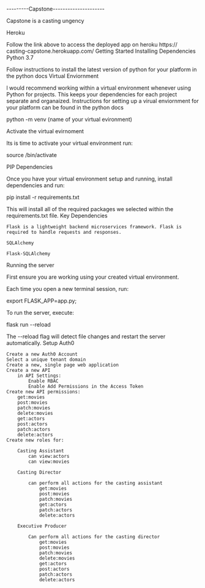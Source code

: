 ---------Capstone---------------------

Capstone is a casting ungency

Heroku

Follow the link above to access the deployed app on heroku https://
casting-capstone.herokuapp.com/
Getting Started
Installing Dependencies
Python 3.7

Follow instructions to install the latest version of python for your platform in the python docs
Virtual Enviornment

l would recommend working within a virtual environment whenever using Python for projects. This keeps your dependencies for each project separate and organaized. Instructions for setting up a virual enviornment for your platform can be found in the python docs

python -m venv (name of your virtual evironment)

Activate the virtual evirnoment

Its is time to activate your virtual environment run:

source <name of virtual environment>/bin/activate

PIP Dependencies

Once you have your virtual environment setup and running, install dependencies and run:

pip install -r requirements.txt

This will install all of the required packages we selected within the requirements.txt file.
Key Dependencies

    Flask is a lightweight backend microservices framework. Flask is required to handle requests and responses.

    SQLAlchemy

    Flask-SQLAlchemy

Running the server

First ensure you are working using your created virtual environment.

Each time you open a new terminal session, run:

export FLASK_APP=app.py;

To run the server, execute:

flask run --reload

The --reload flag will detect file changes and restart the server automatically.
Setup Auth0

    Create a new Auth0 Account
    Select a unique tenant domain
    Create a new, single page web application
    Create a new API
        in API Settings:
            Enable RBAC
            Enable Add Permissions in the Access Token
    Create new API permissions:
        get:movies
        post:movies
        patch:movies
        delete:movies
        get:actors
        post:actors
        patch:actors
        delete:actors
    Create new roles for:

        Casting Assistant
            can view:actors
            can view:movies

        Casting Director

            can perform all actions for the casting assistant
                get:movies
                post:movies
                patch:movies
                get:actors
                patch:actors
                delete:actors

        Executive Producer

            Can perform all actions for the casting director
                get:movies
                post:movies
                patch:movies
                delete:movies
                get:actors
                post:actors
                patch:actors
                delete:actors
